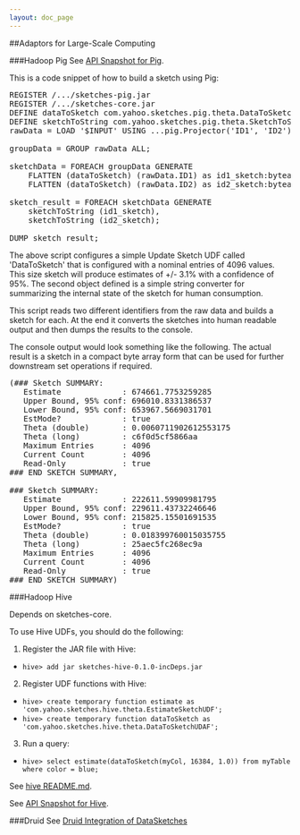 ```yaml
---
layout: doc_page
---
```


##Adaptors for Large-Scale Computing

###Hadoop Pig
See <a href="{{site.pig_api_snapshot}}">API Snapshot for Pig</a>.

This is a code snippet of how to build a sketch using Pig:

<pre>
REGISTER /.../sketches-pig.jar
REGISTER /.../sketches-core.jar
DEFINE dataToSketch com.yahoo.sketches.pig.theta.DataToSketch('4096');
DEFINE sketchToString com.yahoo.sketches.pig.theta.SketchToString();
rawData = LOAD '$INPUT' USING ...pig.Projector('ID1', 'ID2');

groupData = GROUP rawData ALL;

sketchData = FOREACH groupData GENERATE
    FLATTEN (dataToSketch) (rawData.ID1) as id1_sketch:bytearray,
    FLATTEN (dataToSketch) (rawData.ID2) as id2_sketch:bytearray;

sketch_result = FOREACH sketchData GENERATE
    sketchToString (id1_sketch),
    sketchToString (id2_sketch);

DUMP sketch_result;
</pre>
The above script configures a simple Update Sketch UDF called 'DataToSketch' that is configured with a nominal entries of 4096 values. This size sketch will produce estimates of +/- 3.1% with a confidence of 95%.  The second object defined is a simple string converter for summarizing the internal state of the sketch for human consumption.

This script reads two different identifiers from the raw data and builds a sketch for each.  At the end it converts the sketches into human readable output and then dumps the results to the console.

The console output would look something like the following.  The actual result is a sketch in a compact byte array form that can be used for further downstream set operations if required.

<pre>
(### Sketch SUMMARY: 
   Estimate             : 674661.7753259285
   Upper Bound, 95% conf: 696010.8331386537
   Lower Bound, 95% conf: 653967.5669031701
   EstMode?             : true
   Theta (double)       : 0.0060711902612553175
   Theta (long)         : c6f0d5cf5866aa
   Maximum Entries      : 4096
   Current Count        : 4096
   Read-Only            : true
### END SKETCH SUMMARY,

### Sketch SUMMARY: 
   Estimate             : 222611.59909981795
   Upper Bound, 95% conf: 229611.43732246646
   Lower Bound, 95% conf: 215825.15501691535
   EstMode?             : true
   Theta (double)       : 0.018399760015035755
   Theta (long)         : 25aec5fc268ec9a
   Maximum Entries      : 4096
   Current Count        : 4096
   Read-Only            : true
### END SKETCH SUMMARY)
</pre>

###Hadoop Hive

Depends on sketches-core.

To use Hive UDFs, you should do the following:

1. Register the JAR file with Hive: 
  - `hive> add jar sketches-hive-0.1.0-incDeps.jar`
2. Register UDF functions with Hive:
  - `hive> create temporary function estimate as 'com.yahoo.sketches.hive.theta.EstimateSketchUDF';`
  - `hive> create temporary function dataToSketch as 'com.yahoo.sketches.hive.theta.DataToSketchUDAF';`
3. Run a query: 
  - `hive> select estimate(dataToSketch(myCol, 16384, 1.0)) from myTable where color = blue;`
  
See <a href="{{site.hive_readme}}">hive README.md</a>.

See <a href="{{site.hive_api_snapshot}}">API Snapshot for Hive</a>.

###Druid
See <a href="{{site.druid_datasketches}}">Druid Integration of DataSketches</a>
